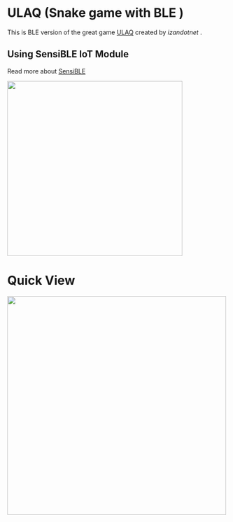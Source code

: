 # ULAQ (Snake game with BLE ) 
This is BLE version of the great game [ULAQ](https://github.com/izandotnet/ULAQ) created by *izandotnet* .

## Using SensiBLE IoT Module
Read more about [SensiBLE](http://www.sensiedge.com) 

<img src="http://www.sensiedge.com/media/wysiwyg/iot/iot-on-hand.png" width="400">

# Quick View

<img src="https://github.com/MaorS/ULAQ/blob/master/preview.gif" width="500">

